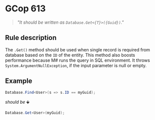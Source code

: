﻿# GCop 613

> *"It should be written as `Database.Get<{T}>({Guid})`."*

## Rule description

The `.Get()` method should be used when single record is required from database based on the `ID` of the entity. This method also boosts performance because M# runs the query in SQL environment. It throws `System.ArgumentNullException`, if the input parameter is null or empty.

## Example

```csharp
Database.Find<User>(s => s.ID == myGuid);
```

*should be* 🡻

```csharp
Database.Get<User>(myGuid);
```